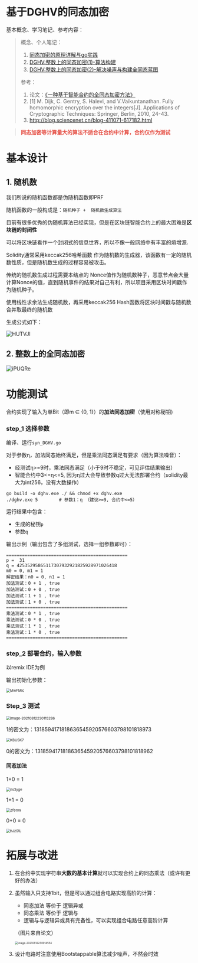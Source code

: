 # 基于DGHV的同态加密
基本概念、学习笔记、参考内容：

> 概念、个人笔记：
>
> 1. [同态加密的原理详解与go实践](https://blog.csdn.net/weixin_43988498/article/details/118802616)
> 2. [DGHV:整数上的同态加密(1)-算法构建](https://blog.csdn.net/weixin_43988498/article/details/119459857)
> 3. [DGHV:整数上的同态加密(2)-解决噪声与构建全同态蓝图](https://blog.csdn.net/weixin_43988498/article/details/119570507)
>
> 参考：
>
> 1. 论文：[《一种基于智能合约的全同态加密方法》](https://kns.cnki.net/kcms/detail/detail.aspx?dbcode=CJFD&dbname=CJFDLAST2020&filename=AQJS202009005&v=kzaijASy61Kjw7dUtnNnML6O%25mmd2Bv886ZZ4Mq9RnlqNape%25mmd2BABO%25mmd2Bfioot2MYlYfxTEcj)
> 2. [1] M. Dijk, C. Gentry, S. Halevi, and V.Vaikuntanathan. Fully homomorphic encryption over the integers[J]. Applications of Cryptographic Techniques: Springer, Berlin, 2010, 24-43.
> 3. http://blog.sciencenet.cn/blog-411071-617182.html

> <font color='#e54d42'>**同态加密等计算量大的算法不适合在合约中计算，合约仅作为测试**</font>

# 基本设计

## 1. 随机数

我们所说的随机函数都是伪随机函数即PRF

随机函数的一般构成是：`随机种子 +  随机数生成算法`

目前有很多优秀的伪随机算法已经实现，但是在区块链智能合约上的最大困难是**区块链的封闭性**

可以将区块链看作一个封闭式的信息世界，所以不像一般网络中有丰富的熵增源.

Solidity通常采用keccak256哈希函数 作为随机数的生成器，该函数有一定的随机数性质，但是随机数生成的过程容易被攻击。

传统的随机数生成过程需要本结点的 Nonce值作为随机数种子，恶意节点会大量计算Nonce的值，直到随机事件的结果对自己有利，所以项目采用区块时间戳作为随机种子。

使用线性求余法生成随机数，再采用keccak256 Hash函数将区块时间戳与随机数合并取最终的随机数

生成公式如下：

![HUTVJl](http://xwjpics.gumptlu.work/qinniu_uPic/HUTVJl.png)

## 2. 整数上的全同态加密

![iPUQRe](http://xwjpics.gumptlu.work/qinniu_uPic/iPUQRe.png)

# 功能测试

合约实现了输入为单Bit（即m ∈ {0, 1}）的**加法同态加密**（使用对称秘钥)

### step_1 选择参数

编译、运行`syn_DGHV.go`

对于参数η，加法同态始终满足，但是乘法同态满足有要求（因为算法噪音）：

* 经测试η>=9时，乘法同态满足（小于9时不稳定，可见评估结果输出）
* 智能合约中3<=η<=5, 因为η过大会导致参数q过大无法部署合约（solidity最大为int256，没有大数操作）

```shell
go build -o dghv.exe ./ && chmod +x dghv.exe
./dghv.exe 5		# 参数1：η （建议>=9, 合约中<=5）
```

运行结果中包含：

* 生成的秘钥`p`
* 参数`q`

输出示例（输出包含了多组测试，选择一组参数即可）：

```shell
==============================================
p =  31
q = 42535295865117307932921825928971026418
m0 = 0, m1 = 1
解密结果：n0 = 0, n1 = 1
加法测试：0 + 1 , true
加法测试：0 + 0 , true
加法测试：1 + 1 , true
加法测试：1 + 0 , true
==============================================
乘法测试：0 * 1 , true
乘法测试：0 * 0 , true
乘法测试：1 * 1 , true
乘法测试：1 * 0 , true
==============================================
```

### step_2 部署合约，输入参数

以remix IDE为例

输出初始化参数：

<img src="http://xwjpics.gumptlu.work/qinniu_uPic/MwFMIc.png" alt="MwFMIc" style="zoom:67%;" />

### Step_3 测试

<img src="http://xwjpics.gumptlu.work/qinniu_uPic/image-20210812230115286.png" alt="image-20210812230115286" style="zoom:67%;" />

1的密文为：1318594171818636545920576603798101818973

<img src="http://xwjpics.gumptlu.work/qinniu_uPic/KBUSK7.png" alt="KBUSK7" style="zoom:67%;" />

0的密文为：1318594171818636545920576603798101818962

#### 同态加法

1+0 = 1

<img src="http://xwjpics.gumptlu.work/qinniu_uPic/ns3yge.png" alt="ns3yge" style="zoom:67%;" />

1+1 = 0

<img src="http://xwjpics.gumptlu.work/qinniu_uPic/Zf6t09.png" alt="Zf6t09" style="zoom:67%;" />

0+0 = 0

<img src="http://xwjpics.gumptlu.work/qinniu_uPic/hJzStL.png" alt="hJzStL" style="zoom:67%;" />

# 拓展与改进

1. 在合约中实现字符串**大数的基本计算**就可以实现合约上的同态乘法（或许有更好的办法）

2. 虽然输入只支持1bit，但是可以通过组合电路实现高阶的计算：

   * 同态加法 等价于 逻辑异或
   * 同态乘法 等价于 逻辑与
   * 逻辑与与逻辑异或具有完备性，可以实现组合电路任意高阶计算

   （图片来自论文）

   <img src="http://xwjpics.gumptlu.work/qinniu_uPic/image-20210812230914554.png" alt="image-20210812230914554" style="zoom: 50%;" />

3. 设计电路时注意使用Bootstappable算法减少噪声，不然会时效

